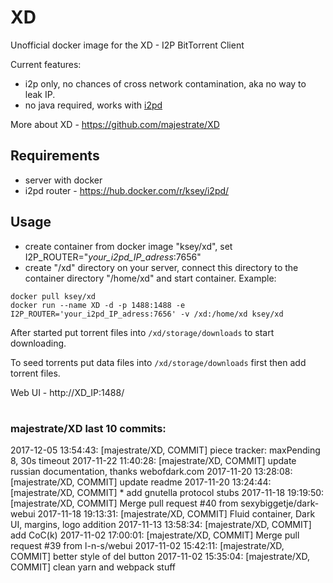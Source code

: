 # XD
Unofficial docker image for the XD - I2P BitTorrent Client

Current features:

* i2p only, no chances of cross network contamination, aka no way to leak IP.
* no java required, works with [i2pd](https://github.com/purplei2p/i2pd)

More about XD - https://github.com/majestrate/XD

## Requirements

* server with docker
* i2pd router - https://hub.docker.com/r/ksey/i2pd/

## Usage

* create container from docker image "ksey/xd", set I2P_ROUTER="*your_i2pd_IP_adress*:7656"
* create "/xd" directory on your server, connect this directory to the container directory "/home/xd" and start container. Example:
```
docker pull ksey/xd
docker run --name XD -d -p 1488:1488 -e I2P_ROUTER='your_i2pd_IP_adress:7656' -v /xd:/home/xd ksey/xd
```

After started put torrent files into `/xd/storage/downloads` to start downloading.

To seed torrents put data files into `/xd/storage/downloads` first then add torrent files.

Web UI - http://XD_IP:1488/
# #
### majestrate/XD last 10 commits:
2017-12-05 13:54:43: [majestrate/XD, COMMIT] piece tracker: maxPending 8, 30s timeout
2017-11-22 11:40:28: [majestrate/XD, COMMIT] update russian documentation, thanks webofdark.com
2017-11-20 13:28:08: [majestrate/XD, COMMIT] update readme
2017-11-20 13:24:44: [majestrate/XD, COMMIT] * add gnutella protocol stubs
2017-11-18 19:19:50: [majestrate/XD, COMMIT] Merge pull request #40 from sexybiggetje/dark-webui
2017-11-18 19:13:31: [majestrate/XD, COMMIT] Fluid container, Dark UI, margins, logo addition
2017-11-13 13:58:34: [majestrate/XD, COMMIT] add CoC(k)
2017-11-02 17:00:01: [majestrate/XD, COMMIT] Merge pull request #39 from l-n-s/webui
2017-11-02 15:42:11: [majestrate/XD, COMMIT] better style of del button
2017-11-02 15:35:04: [majestrate/XD, COMMIT] clean yarn and webpack stuff
